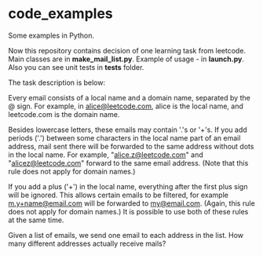 # code_examples

Some examples in Python.

Now this repository contains decision of one learning task from leetcode.
Main classes are in **make_mail_list.py**. Example of usage - in **launch.py**.
Also you can see unit tests in **tests** folder.

The task description is below:

Every email consists of a local name and a domain name, separated by the @ sign.
For example, in alice@leetcode.com, alice is the local name, and leetcode.com is the domain name.

Besides lowercase letters, these emails may contain '.'s or '+'s.
If you add periods ('.') between some characters in the local name part of an email address, mail sent there will be forwarded to the same address without dots in the local name.  For example, "alice.z@leetcode.com" and "alicez@leetcode.com" forward to the same email address.  (Note that this rule does not apply for domain names.)

If you add a plus ('+') in the local name, everything after the first plus sign will be ignored. This allows certain emails to be filtered, for example m.y+name@email.com will be forwarded to my@email.com.  (Again, this rule does not apply for domain names.)
It is possible to use both of these rules at the same time.

Given a list of emails, we send one email to each address in the list.  How many different addresses actually receive mails? 
